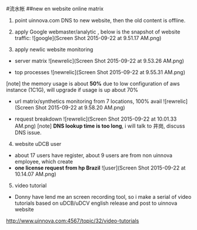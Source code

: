 #流水帐
##new en website online matrix
1. point uinnova.com DNS to new website, then the old content is offline.
2. apply Google webmaster/analytic , below is the snapshot of website traffic:
![google](Screen Shot 2015-09-22 at 9.51.17 AM.png)

3. apply newlic website monitoring
 - server matrix
![newrelic](Screen Shot 2015-09-22 at 9.53.26 AM.png)

 - top processes
![newrelic](Screen Shot 2015-09-22 at 9.55.31 AM.png)

[note] the memory usage is about <b>50%</b> due to low configuration of aws instance (1C1G), will upgrade if usage is up about 70%

 - url matrix/synthetics monitoring
from 7 locations, 100% avail
![rewrelic](Screen Shot 2015-09-22 at 9.58.20 AM.png)

 - request breakdown
![rewrelic](Screen Shot 2015-09-22 at 10.01.33 AM.png)
[note] **DNS lookup time is too long**, i will talk to 井岗, discuss DNS issue.

4. website uDCB user
 -  about 17 users have register, about 9 users are from non uinnova employee, which create 
 -  <b>one license request from hp Brazil</b>
 ![user](Screen Shot 2015-09-22 at 10.14.07 AM.png) 

5. video tutorial
 - Donny have lend me an screen recording tool, so i make a serial of video tutorials based on uDCB/uDCV english release and post to uinnova website
 
  http://www.uinnova.com:4567/topic/32/video-tutorials


 

